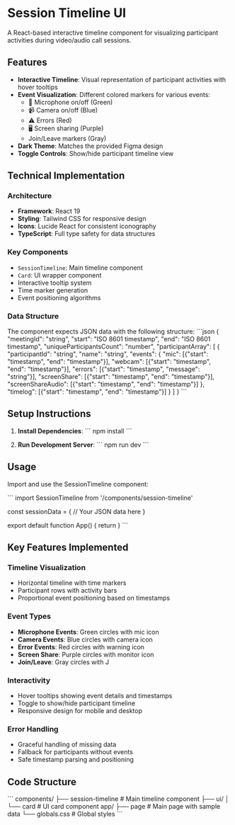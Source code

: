 # Session Timeline UI

A React-based interactive timeline component for visualizing participant activities during video/audio call sessions.

## Features

- **Interactive Timeline**: Visual representation of participant activities with hover tooltips
- **Event Visualization**: Different colored markers for various events:
  - 🎤 Microphone on/off (Green)
  - 📹 Camera on/off (Blue)
  - ⚠️ Errors (Red)
  - 🖥️ Screen sharing (Purple)
  - Join/Leave markers (Gray)
- **Dark Theme**: Matches the provided Figma design
- **Toggle Controls**: Show/hide participant timeline view

## Technical Implementation

### Architecture
- **Framework**: React 19
- **Styling**: Tailwind CSS for responsive design
- **Icons**: Lucide React for consistent iconography
- **TypeScript**: Full type safety for data structures

### Key Components
- `SessionTimeline`: Main timeline component
- `Card`: UI wrapper component
- Interactive tooltip system
- Time marker generation
- Event positioning algorithms

### Data Structure
The component expects JSON data with the following structure:
\`\`\`json
{
  "meetingId": "string",
  "start": "ISO 8601 timestamp",
  "end": "ISO 8601 timestamp", 
  "uniqueParticipantsCount": "number",
  "participantArray": [
    {
      "participantId": "string",
      "name": "string",
      "events": {
        "mic": [{"start": "timestamp", "end": "timestamp"}],
        "webcam": [{"start": "timestamp", "end": "timestamp"}],
        "errors": [{"start": "timestamp", "message": "string"}],
        "screenShare": [{"start": "timestamp", "end": "timestamp"}],
        "screenShareAudio": [{"start": "timestamp", "end": "timestamp"}]
      },
      "timelog": [{"start": "timestamp", "end": "timestamp"}]
    }
  ]
}
\`\`\`

## Setup Instructions

1. **Install Dependencies**:
   \`\`\`
   npm install
   \`\`\`

2. **Run Development Server**:
   \`\`\`
   npm run dev
   \`\`\`


## Usage

Import and use the SessionTimeline component:

\`\`\`
import SessionTimeline from '/components/session-timeline'

const sessionData = {
  // Your JSON data here
}

export default function App() {
  return <SessionTimeline data={sessionData} />
}
\`\`\`

## Key Features Implemented

### Timeline Visualization
- Horizontal timeline with time markers
- Participant rows with activity bars
- Proportional event positioning based on timestamps

### Event Types
- **Microphone Events**: Green circles with mic icon
- **Camera Events**: Blue circles with camera icon  
- **Error Events**: Red circles with warning icon
- **Screen Share**: Purple circles with monitor icon
- **Join/Leave**: Gray circles with J

### Interactivity
- Hover tooltips showing event details and timestamps
- Toggle to show/hide participant timeline
- Responsive design for mobile and desktop

### Error Handling
- Graceful handling of missing data
- Fallback for participants without events
- Safe timestamp parsing and positioning

## Code Structure

\`\`\`
components/
├── session-timeline   # Main timeline component
├── ui/
│   └── card          # UI card component
app/
├── page              # Main page with sample data
└── globals.css            # Global styles
\`\`\`
